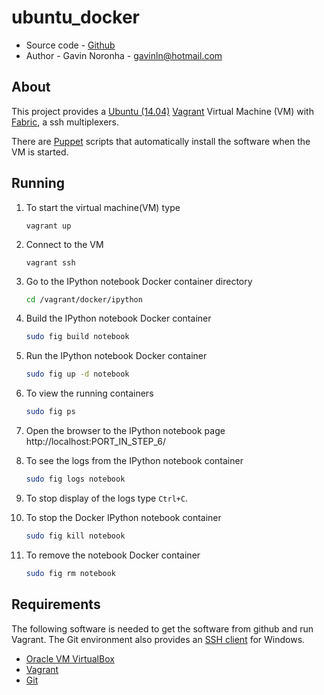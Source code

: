 ubuntu_docker
=============

* Source code - [Github][1]
* Author - Gavin Noronha - <gavinln@hotmail.com>

[1]: https://github.com/gavinln/fabric_vm.git

About
-----

This project provides a [Ubuntu (14.04)][2] [Vagrant][3] Virtual Machine (VM)
with [Fabric][4], a ssh multiplexers.

[2]: http://releases.ubuntu.com/14.04/
[3]: http://www.vagrantup.com/
[4]: https://www.docker.com/
[5]: http://ipython.org/notebook.html

There are [Puppet][6] scripts that automatically install the software when the VM is started.

[6]: http://puppetlabs.com/

Running
-------

1. To start the virtual machine(VM) type

    ```
    vagrant up
    ```

2. Connect to the VM

    ```
    vagrant ssh
    ```

3. Go to the IPython notebook Docker container directory

    ```bash
    cd /vagrant/docker/ipython
    ```

4. Build the IPython notebook Docker container

    ```bash
    sudo fig build notebook
    ```

5. Run the IPython notebook Docker container

    ```bash
    sudo fig up -d notebook
    ```

6. To view the running containers

    ```bash
    sudo fig ps
    ```

7. Open the browser to the IPython notebook page
http://localhost:PORT_IN_STEP_6/


8. To see the logs from the IPython notebook container

    ```bash
    sudo fig logs notebook
    ```

9. To stop display of the logs type `Ctrl+C`.

10. To stop the Docker IPython notebook container

    ```bash
    sudo fig kill notebook
    ```
11. To remove the notebook Docker container

    ```bash
    sudo fig rm notebook
    ```

Requirements
------------

The following software is needed to get the software from github and run
Vagrant. The Git environment also provides an [SSH client][7] for Windows.

* [Oracle VM VirtualBox][8]
* [Vagrant][9]
* [Git][10]

[7]: http://en.wikipedia.org/wiki/Secure_Shell
[8]: https://www.virtualbox.org/
[9]: http://vagrantup.com/
[10]: http://git-scm.com/

